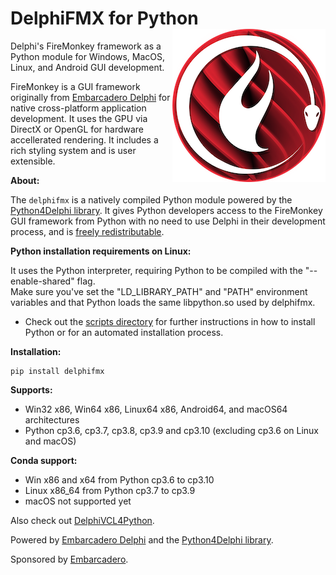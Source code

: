 # DelphiFMX for Python <a href="https://github.com/Embarcadero/DelphiFMX4Python/"><img align="right" alt="DelphiFMX for Python" src="images/DelphiFMX4Python(256px).png"></a> 
Delphi's FireMonkey framework as a Python module for Windows, MacOS, Linux, and Android GUI development.

FireMonkey is a GUI framework originally from [Embarcadero Delphi](https://www.embarcadero.com/products/delphi) for native cross-platform application development. It uses the GPU via DirectX or OpenGL for hardware accellerated rendering. It includes a rich styling system and is user extensible. 

<b>About:</b>

The `delphifmx` is a natively compiled Python module powered by the [Python4Delphi library](https://github.com/pyscripter/python4delphi). It gives Python developers access to the FireMonkey GUI framework from Python with no need to use Delphi in their development process, and is [freely redistributable](https://github.com/Embarcadero/DelphiFMX4Python/blob/main/LICENSE.md). 

<b>Python installation requirements on Linux:</b>

It uses the Python interpreter, requiring Python to be compiled with the "--enable-shared" flag.
<br>Make sure you've set the "LD_LIBRARY_PATH" and "PATH" environment variables and that Python loads the same libpython.so used by delphifmx.
* Check out the [scripts directory](https://github.com/Embarcadero/DelphiFMX4Python/tree/main/scripts) for further instructions in how to install Python or for an automated installation process. 

<b>Installation:</b>

    pip install delphifmx
   
<b>Supports:</b>
* Win32 x86, Win64 x86, Linux64 x86, Android64, and macOS64 architectures
* Python cp3.6, cp3.7, cp3.8, cp3.9 and cp3.10 (excluding cp3.6 on Linux and macOS)

<b>Conda support:</b>
* Win x86 and x64 from Python cp3.6 to cp3.10 
* Linux x86_64 from Python cp3.7 to cp3.9
* macOS not supported yet

Also check out [DelphiVCL4Python](https://github.com/Embarcadero/DelphiVCL4Python).

Powered by [Embarcadero Delphi](https://www.embarcadero.com/products/delphi) and the [Python4Delphi library](https://github.com/pyscripter/python4delphi).

Sponsored by [Embarcadero](https://www.embarcadero.com/). 
